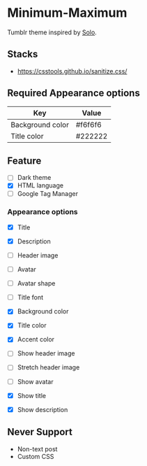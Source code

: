 # Minimum-Maximum

Tumblr theme inspired by <a href="https://sanographix.github.io/tumblr/solo/">Solo</a>.

## Stacks

- https://csstools.github.io/sanitize.css/

## Required Appearance options

| Key | Value |
|-|-|
| Background color | #f6f6f6 |
| Title color | #222222 |

## Feature

- [ ] Dark theme
- [x] HTML language
- [ ] Google Tag Manager

### Appearance options

- [x] Title
- [x] Description
- [ ] Header image
- [ ] Avatar
- [ ] Avatar shape
- [ ] Title font
- [x] Background color
- [x] Title color
- [x] Accent color
- [ ] Show header image
- [ ] Stretch header image
- [ ] Show avatar
- [x] Show title
- [x] Show description


## Never Support

- Non-text post
- Custom CSS
